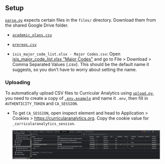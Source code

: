 ## Setup

[`parse.py`](parse.py) expects certain files in the `files/` directory. Download them from the shared Google Drive folder.

- [`academic_plans.csv`](https://drive.google.com/file/d/1vYF4aDBjLrK7pXOkdCPMYwl7TPuWCEVe/view?usp=sharing)

- [`prereqs.csv`](https://drive.google.com/file/d/10KUDrht-0gGPSqwEOQFz10svPoDXq4Wh/view?usp=sharing)

- `isis_major_code_list.xlsx - Major Codes.csv`: Open [isis_major_code_list.xlsx "Major Codes"](https://docs.google.com/spreadsheets/d/1Mgr99R6OFXJuNO_Xx-j49mBgurpwExKL/edit#gid=616727155) and go to File > Download > Comma Separated Values (.csv). This should be the default name it suggests, so you don't have to worry about setting the name.

### Uploading

To automatically upload CSV files to Curricular Analytics using [`upload.py`](upload.py), you need to create a copy of [`.env.example`](.env.example) and name it `.env`, then fill in `AUTHENTICITY_TOKEN` and `CA_SESSION`.

- To get `CA_SESSION`, open inspect element and head to Application > Cookies > https://curricularanalytics.org. Copy the cookie value for `_curricularanalytics_session`.

  ![`_curricularanalytics_session` cookie](./docs/ca_session.png)

